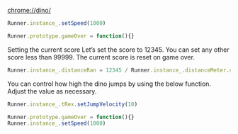 [chrome://dino/](chrome://dino/)

```javascript
Runner.instance_.setSpeed(1000)
```
```javascript
Runner.prototype.gameOver = function(){}
```

Setting the current score
Let’s set the score to 12345. You can set any other score less than 99999. The current score is reset on game over.
```javascript
Runner.instance_.distanceRan = 12345 / Runner.instance_.distanceMeter.config.COEFFICIENT
```

You can control how high the dino jumps by using the below function. Adjust the value as necessary.
```javascript
Runner.instance_.tRex.setJumpVelocity(10)
```

```javascript
Runner.prototype.gameOver = function(){}
Runner.instance_.setSpeed(1000)
```
